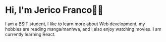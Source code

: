 # Hi, I'm Jerico Franco🙋‍♂️

I am a BSIT student, I like to learn more about Web development, my hobbies are reading manga/manhwa, and I also enjoy watching movies. I am currently learning React.


<!---
cout05/cout05 is a ✨ special ✨ repository because its `README.md` (this file) appears on your GitHub profile.
You can click the Preview link to take a look at your changes.
--->
